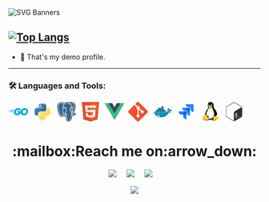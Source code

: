 <p dir="auto">
   <img alt="SVG Banners" src="https://svg-banners.vercel.app/api?type=typeWriter&text1=Hi!%20I'm%20Dmitry.%20Welcome%20to%20my%20page🧑🏼‍💻&width=1010&height=100"
</p>

[![Top Langs](https://github-readme-stats.vercel.app/api/top-langs/?username=DMoscicki&layout=compact&theme=vision-friendly-dark)](https://github.com/anuraghazra/github-readme-stats)
---
- 🥷 That's my demo profile.
<!-- <p align="center">
   <img src="https://media3.giphy.com/media/qgQUggAC3Pfv687qPC/giphy.gif"/>
</p> -->
---
### :hammer_and_wrench: Languages and Tools:
<div>
   <img src="https://github.com/devicons/devicon/blob/master/icons/go/go-original-wordmark.svg" title="Go" alt="Go" width="40" height="40"/>&nbsp;
   <img src="https://github.com/devicons/devicon/blob/master/icons/python/python-original.svg" title="Python" alt="Python" width="40" height="40"/>&nbsp;
   <img src="https://github.com/devicons/devicon/blob/master/icons/postgresql/postgresql-original.svg" title="PostgreSQL" alt="PostgreSQL" width="40" height="40"/>&nbsp;
   <img src="https://github.com/devicons/devicon/blob/master/icons/html5/html5-original.svg" title="HTML5" alt="HTML5" width="40" height="40"/>&nbsp;
   <img src="https://github.com/devicons/devicon/blob/master/icons/vuejs/vuejs-original.svg" title="VueJS" alt="VueJS" width="40" height="40"/>&nbsp;
   <img src="https://github.com/devicons/devicon/blob/master/icons/git/git-original.svg" title="Git" alt="Git" width="40" height="40"/>&nbsp;
   <img src="https://github.com/devicons/devicon/blob/master/icons/docker/docker-original.svg" title="Docker" alt="Docker" width="40" height="40"/>&nbsp;
   <img src="https://github.com/devicons/devicon/blob/master/icons/jira/jira-original.svg" title="Jira" alt="Jira" width="40" height="40"/>&nbsp;
   <img src="https://github.com/devicons/devicon/blob/master/icons/linux/linux-original.svg" title="Linux" alt="Linux" width="40" height="40"/>&nbsp;
   <img src="https://github.com/devicons/devicon/blob/master/icons/bash/bash-original.svg" title="Bash" alt="Bash" width="40" height="40"/>&nbsp;
</div>

<h1 align="center">:mailbox:Reach me on:arrow_down:</h1>

<p align="center">
 <a href="https://www.linkedin.com/in/dmitrii-mastitckii-028240211/"><img src="https://img.shields.io/badge/linkedin-%230077B5.svg?&style=for-the-badge&logo=linkedin&logoColor=white" /></a>&nbsp;&nbsp;&nbsp;&nbsp;
  <a href="mailto:mastitckii@outlook.com?subject=Came%20from%20Github"><img src="https://img.shields.io/badge/Microsoft_Outlook-0078D4?style=for-the-badge&logo=microsoft-outlook&logoColor=white" /></a>&nbsp;&nbsp;&nbsp;&nbsp;
  <a href="https://t.me/Dimulgator"><img src="https://img.shields.io/badge/Telegram-2CA5E0?style=for-the-badge&logo=telegram&logoColor=white" /></a>&nbsp;&nbsp;&nbsp;&nbsp;
   
</p>

<p align="center">
   <img src="https://komarev.com/ghpvc/?username=DMoscicki&style=for-the-badge">
</p>
  
<!--
**DMoscicki/DMoscicki** is a ✨ _special_ ✨ repository because its `README.md` (this file) appears on your GitHub profile.

Here are some ideas to get you started:

- 🔭 I’m currently working on ...
- 🌱 I’m currently learning ...
- 👯 I’m looking to collaborate on ...
- 🤔 I’m looking for help with ...
- 💬 Ask me about ...
- 📫 How to reach me: ...
- 😄 Pronouns: ...
- ⚡ Fun fact: ...
-->
